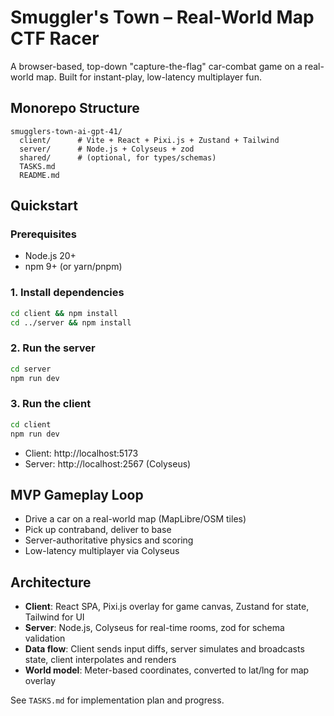 # Smuggler's Town – Real-World Map CTF Racer

A browser-based, top-down "capture-the-flag" car-combat game on a real-world map. Built for instant-play, low-latency multiplayer fun.

## Monorepo Structure

```
smugglers-town-ai-gpt-41/
  client/      # Vite + React + Pixi.js + Zustand + Tailwind
  server/      # Node.js + Colyseus + zod
  shared/      # (optional, for types/schemas)
  TASKS.md
  README.md
```

## Quickstart

### Prerequisites
- Node.js 20+
- npm 9+ (or yarn/pnpm)

### 1. Install dependencies
```sh
cd client && npm install
cd ../server && npm install
```

### 2. Run the server
```sh
cd server
npm run dev
```

### 3. Run the client
```sh
cd client
npm run dev
```

- Client: http://localhost:5173
- Server: http://localhost:2567 (Colyseus)

## MVP Gameplay Loop
- Drive a car on a real-world map (MapLibre/OSM tiles)
- Pick up contraband, deliver to base
- Server-authoritative physics and scoring
- Low-latency multiplayer via Colyseus

## Architecture
- **Client**: React SPA, Pixi.js overlay for game canvas, Zustand for state, Tailwind for UI
- **Server**: Node.js, Colyseus for real-time rooms, zod for schema validation
- **Data flow**: Client sends input diffs, server simulates and broadcasts state, client interpolates and renders
- **World model**: Meter-based coordinates, converted to lat/lng for map overlay

See `TASKS.md` for implementation plan and progress.
